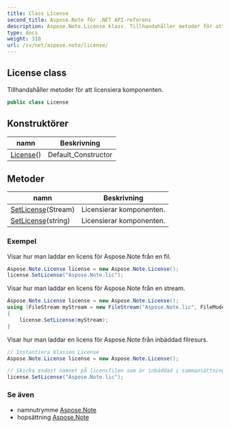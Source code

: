 ```yaml
---
title: Class License
second_title: Aspose.Note för .NET API-referens
description: Aspose.Note.License klass. Tillhandahåller metoder för att licensiera komponenten.
type: docs
weight: 310
url: /sv/net/aspose.note/license/
---
```

## License class

Tillhandahåller metoder för att licensiera komponenten.

```csharp
public class License
```

## Konstruktörer

| namn | Beskrivning |
| --- | --- |
| [License](license/)() | Default_Constructor |

## Metoder

| namn | Beskrivning |
| --- | --- |
| [SetLicense](../../aspose.note/license/setlicense/#setlicense)(Stream) | Licensierar komponenten. |
| [SetLicense](../../aspose.note/license/setlicense/#setlicense_1)(string) | Licensierar komponenten. |

### Exempel

Visar hur man laddar en licens för Aspose.Note från en fil.

```csharp
Aspose.Note.License license = new Aspose.Note.License();
license.SetLicense("Aspose.Note.lic");
```

Visar hur man laddar en licens för Aspose.Note från en stream.

```csharp
Aspose.Note.License license = new Aspose.Note.License();
using (FileStream myStream = new FileStream("Aspose.Note.lic", FileMode.Open))
{
    license.SetLicense(myStream);
}
```

Visar hur man laddar en licens för Aspose.Note från inbäddad filresurs.

```csharp
// Instantiera klassen License
Aspose.Note.License license = new Aspose.Note.License();

// Skicka endast namnet på licensfilen som är inbäddad i sammansättningen
license.SetLicense("Aspose.Note.lic");
```

### Se även

* namnutrymme [Aspose.Note](../../aspose.note/)
* hopsättning [Aspose.Note](../../)


